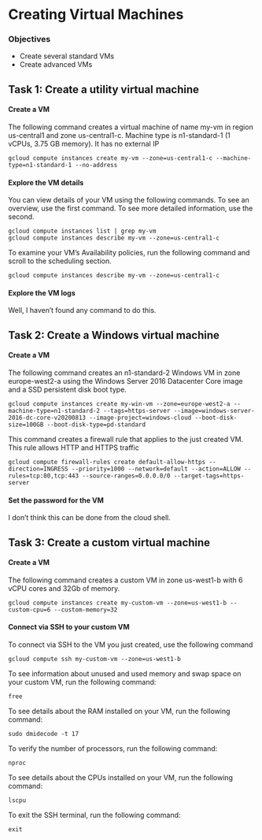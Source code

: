 # Creating Virtual Machines
### Objectives
- Create several standard VMs
- Create advanced VMs

## Task 1: Create a utility virtual machine
#### Create a VM
The following command creates a virtual machine of name my-vm in region us-central1 and zone us-central1-c. Machine type is n1-standard-1 (1 vCPUs, 3.75 GB memory). It has no external IP
```
gcloud compute instances create my-vm --zone=us-central1-c --machine-type=n1-standard-1 --no-address
```
#### Explore the VM details
You can view details of your VM using the following commands. To see an overview, use the first command. To see more detailed information, use the second. 
```
gcloud compute instances list | grep my-vm
gcloud compute instances describe my-vm --zone=us-central1-c
```

To examine your VM’s Availability policies, run the following command and scroll to the scheduling section.
```
gcloud compute instances describe my-vm --zone=us-central1-c
```
 
#### Explore the VM logs
Well, I haven’t found any command to do this.

## Task 2: Create a Windows virtual machine
#### Create a VM
The following command creates an n1-standard-2 Windows VM in zone europe-west2-a using the Windows Server 2016 Datacenter Core  image and a SSD persistent disk boot type.
```
gcloud compute instances create my-win-vm --zone=europe-west2-a --machine-type=n1-standard-2 --tags=https-server --image=windows-server-2016-dc-core-v20200813 --image-project=windows-cloud --boot-disk-size=100GB --boot-disk-type=pd-standard
```
 
This command creates a firewall rule that applies to the just created VM. This rule allows HTTP and HTTPS traffic
```
gcloud compute firewall-rules create default-allow-https --direction=INGRESS --priority=1000 --network=default --action=ALLOW --rules=tcp:80,tcp:443 --source-ranges=0.0.0.0/0 --target-tags=https-server
```
 
#### Set the password for the VM
I don’t think this can be done from the cloud shell.


## Task 3: Create a custom virtual machine
#### Create a VM
The following command creates a custom VM in zone us-west1-b with 6 vCPU cores and 32Gb of memory.
```
gcloud compute instances create my-custom-vm --zone=us-west1-b --custom-cpu=6 --custom-memory=32
```
#### Connect via SSH to your custom VM
To connect via SSH to the VM you just created, use the following command
```
gcloud compute ssh my-custom-vm --zone=us-west1-b
```

To see information about unused and used memory and swap space on your custom VM, run the following command:
```
free
```
To see details about the RAM installed on your VM, run the following command:
```
sudo dmidecode -t 17
```
To verify the number of processors, run the following command:
```
nproc
```
To see details about the CPUs installed on your VM, run the following command:
```
lscpu
```
To exit the SSH terminal, run the following command:
```
exit
```
